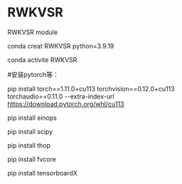 # RWKVSR
RWKVSR module


conda creat RWKVSR python=3.9.19

conda activite RWKVSR

#安装pytorch等：

pip install torch==1.11.0+cu113 torchvision==0.12.0+cu113 torchaudio==0.11.0 --extra-index-url https://download.pytorch.org/whl/cu113

pip install einops

pip install scipy

pip install thop

pip install fvcore

pip install tensorboardX
